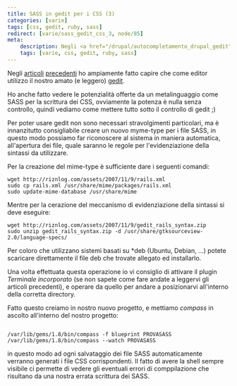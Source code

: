 ```yaml
---
title: SASS in gedit per i CSS (3)
categories: [varie]
tags: [css, gedit, ruby, sass]
redirect: [varie/sass_gedit_css_3, node/85]
meta:
    description: Negli <a href="/drupal/autocompletamento_drupal_gedit">articoli</a> <a href="/drupal/drupal_api_gedit">precedenti</a> ho ampiamente fatto capire che come editor utilizzo il nostro amato (e leggero) <a href="http://www.gnome.org/projects/gedit/">gedit</a>.
    tags: [varie, css, gedit, ruby, sass]
---
```

Negli <a href="/drupal/autocompletamento_drupal_gedit">articoli</a> <a href="/drupal/drupal_api_gedit">precedenti</a> ho ampiamente fatto capire che come editor utilizzo il nostro amato (e leggero) <a href="http://www.gnome.org/projects/gedit/">gedit</a>.

Ho anche fatto vedere le potenzialità offerte da un metalinguaggio come SASS per la scrittura dei CSS, ovviamente la potenza è nulla senza controllo, quindi vediamo come mettere tutto sotto il controllo di gedit ;)
<!--break-->
Per poter usare gedit non sono necessari stravolgimenti particolari, ma è innanzitutto consigliabile creare un nuovo myme-type per i file SASS, in questo modo possiamo far riconoscere al sistema in maniera automatica, all'apertura dei file, quale saranno le regole per l'evidenziazione della sintassi da utilizzare.

Per la creazione del mime-type è sufficiente dare i seguenti comandi:
~~~language-php
wget http://riznlog.com/assets/2007/11/9/rails.xml
sudo cp rails.xml /usr/share/mime/packages/rails.xml
sudo update-mime-database /usr/share/mime
~~~


Mentre per la cerazione del meccanismo di evidenziazione della sintassi si deve eseguire:
~~~language-php
wget http://riznlog.com/assets/2007/11/9/gedit_rails_syntax.zip
sudo unzip gedit_rails_syntax.zip -d /usr/share/gtksourceview-2.0/language-specs/
~~~


Per coloro che utilizzano sistemi basati su *deb (Ubuntu, Debian, ...) potete scaricare direttamente il file deb che trovate allegato ed installarlo.

Una volta effettuata questa operazione io vi consiglio di attivare il plugin _Terminale incorporato_ (se non sapete come fare andate a leggervi gli articoli precedenti), e operare da quello per andare a posizionarvi all'interno della corretta directory.

Fatto questo creiamo in nostro nuovo progetto, e mettiamo _compass_ in ascolto all'interno del nostro progetto:
~~~language-php

/var/lib/gems/1.8/bin/compass -f blueprint PROVASASS
/var/lib/gems/1.8/bin/compass --watch PROVASASS
~~~

in questo modo ad ogni salvataggio dei file SASS automaticamente verranno generati i file CSS corrispondenti. Il fatto di avere la shell sempre visibile ci permette di vedere gli eventuali errori di comppilazione che risultano da una nostra errata scrittura dei SASS.

